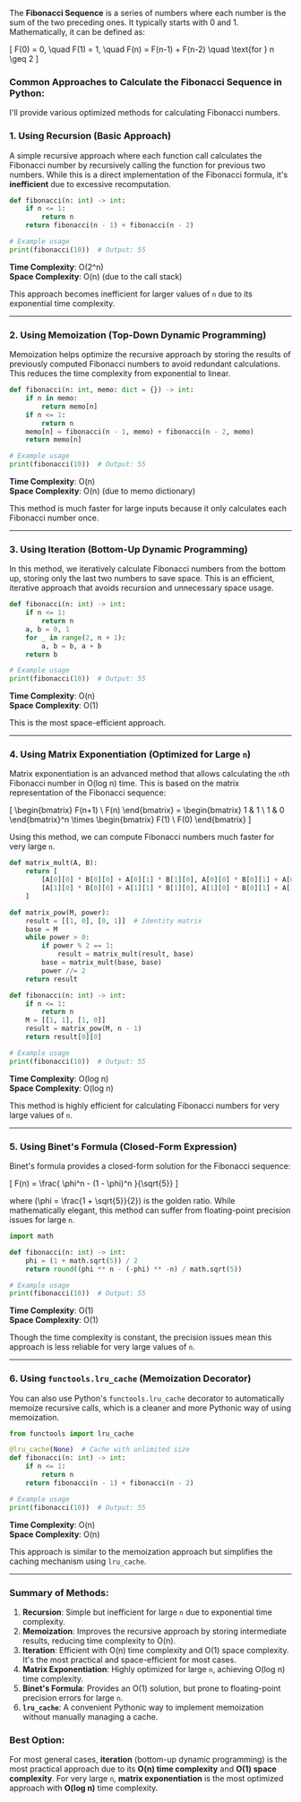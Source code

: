 The **Fibonacci Sequence** is a series of numbers where each number is the sum of the two preceding ones. It typically starts with 0 and 1. Mathematically, it can be defined as:

\[
F(0) = 0, \quad F(1) = 1, \quad F(n) = F(n-1) + F(n-2) \quad \text{for } n \geq 2
\]

### Common Approaches to Calculate the Fibonacci Sequence in Python:

I'll provide various optimized methods for calculating Fibonacci numbers.

### 1. **Using Recursion (Basic Approach)**

A simple recursive approach where each function call calculates the Fibonacci number by recursively calling the function for previous two numbers. While this is a direct implementation of the Fibonacci formula, it's **inefficient** due to excessive recomputation.

```python
def fibonacci(n: int) -> int:
    if n <= 1:
        return n
    return fibonacci(n - 1) + fibonacci(n - 2)

# Example usage
print(fibonacci(10))  # Output: 55
```

**Time Complexity**: O(2^n)  
**Space Complexity**: O(n) (due to the call stack)

This approach becomes inefficient for larger values of `n` due to its exponential time complexity.

---

### 2. **Using Memoization (Top-Down Dynamic Programming)**

Memoization helps optimize the recursive approach by storing the results of previously computed Fibonacci numbers to avoid redundant calculations. This reduces the time complexity from exponential to linear.

```python
def fibonacci(n: int, memo: dict = {}) -> int:
    if n in memo:
        return memo[n]
    if n <= 1:
        return n
    memo[n] = fibonacci(n - 1, memo) + fibonacci(n - 2, memo)
    return memo[n]

# Example usage
print(fibonacci(10))  # Output: 55
```

**Time Complexity**: O(n)  
**Space Complexity**: O(n) (due to memo dictionary)

This method is much faster for large inputs because it only calculates each Fibonacci number once.

---

### 3. **Using Iteration (Bottom-Up Dynamic Programming)**

In this method, we iteratively calculate Fibonacci numbers from the bottom up, storing only the last two numbers to save space. This is an efficient, iterative approach that avoids recursion and unnecessary space usage.

```python
def fibonacci(n: int) -> int:
    if n <= 1:
        return n
    a, b = 0, 1
    for _ in range(2, n + 1):
        a, b = b, a + b
    return b

# Example usage
print(fibonacci(10))  # Output: 55
```

**Time Complexity**: O(n)  
**Space Complexity**: O(1)

This is the most space-efficient approach.

---

### 4. **Using Matrix Exponentiation (Optimized for Large `n`)**

Matrix exponentiation is an advanced method that allows calculating the `n`th Fibonacci number in O(log n) time. This is based on the matrix representation of the Fibonacci sequence:

\[
\begin{bmatrix} F(n+1) \\ F(n) \end{bmatrix} = \begin{bmatrix} 1 & 1 \\ 1 & 0 \end{bmatrix}^n \times \begin{bmatrix} F(1) \\ F(0) \end{bmatrix}
\]

Using this method, we can compute Fibonacci numbers much faster for very large `n`.

```python
def matrix_mult(A, B):
    return [
        [A[0][0] * B[0][0] + A[0][1] * B[1][0], A[0][0] * B[0][1] + A[0][1] * B[1][1]],
        [A[1][0] * B[0][0] + A[1][1] * B[1][0], A[1][0] * B[0][1] + A[1][1] * B[1][1]]
    ]

def matrix_pow(M, power):
    result = [[1, 0], [0, 1]]  # Identity matrix
    base = M
    while power > 0:
        if power % 2 == 1:
            result = matrix_mult(result, base)
        base = matrix_mult(base, base)
        power //= 2
    return result

def fibonacci(n: int) -> int:
    if n <= 1:
        return n
    M = [[1, 1], [1, 0]]
    result = matrix_pow(M, n - 1)
    return result[0][0]

# Example usage
print(fibonacci(10))  # Output: 55
```

**Time Complexity**: O(log n)  
**Space Complexity**: O(log n)

This method is highly efficient for calculating Fibonacci numbers for very large values of `n`.

---

### 5. **Using Binet's Formula (Closed-Form Expression)**

Binet's formula provides a closed-form solution for the Fibonacci sequence:

\[
F(n) = \frac{ \phi^n - (1 - \phi)^n }{\sqrt{5}}
\]

where \(\phi = \frac{1 + \sqrt{5}}{2}\) is the golden ratio. While mathematically elegant, this method can suffer from floating-point precision issues for large `n`.

```python
import math

def fibonacci(n: int) -> int:
    phi = (1 + math.sqrt(5)) / 2
    return round((phi ** n - (-phi) ** -n) / math.sqrt(5))

# Example usage
print(fibonacci(10))  # Output: 55
```

**Time Complexity**: O(1)  
**Space Complexity**: O(1)

Though the time complexity is constant, the precision issues mean this approach is less reliable for very large values of `n`.

---

### 6. **Using `functools.lru_cache` (Memoization Decorator)**

You can also use Python's `functools.lru_cache` decorator to automatically memoize recursive calls, which is a cleaner and more Pythonic way of using memoization.

```python
from functools import lru_cache

@lru_cache(None)  # Cache with unlimited size
def fibonacci(n: int) -> int:
    if n <= 1:
        return n
    return fibonacci(n - 1) + fibonacci(n - 2)

# Example usage
print(fibonacci(10))  # Output: 55
```

**Time Complexity**: O(n)  
**Space Complexity**: O(n)

This approach is similar to the memoization approach but simplifies the caching mechanism using `lru_cache`.

---

### Summary of Methods:

1. **Recursion**: Simple but inefficient for large `n` due to exponential time complexity.
2. **Memoization**: Improves the recursive approach by storing intermediate results, reducing time complexity to O(n).
3. **Iteration**: Efficient with O(n) time complexity and O(1) space complexity. It's the most practical and space-efficient for most cases.
4. **Matrix Exponentiation**: Highly optimized for large `n`, achieving O(log n) time complexity.
5. **Binet's Formula**: Provides an O(1) solution, but prone to floating-point precision errors for large `n`.
6. **`lru_cache`**: A convenient Pythonic way to implement memoization without manually managing a cache.

### Best Option:
For most general cases, **iteration** (bottom-up dynamic programming) is the most practical approach due to its **O(n) time complexity** and **O(1) space complexity**. For very large `n`, **matrix exponentiation** is the most optimized approach with **O(log n)** time complexity.
